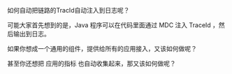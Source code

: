 如何自动把链路的TracId自动注入到日志呢？



可能大家首先想到的是，Java 程序可以在代码里面通过 MDC 注入 TraceId ，然后输出到日志。



如果你想成一个通用的组件，提供给所有的应用接入，又该如何做呢？



甚至你还想把 应用的指标 也自动收集起来，那又该如何做呢？





